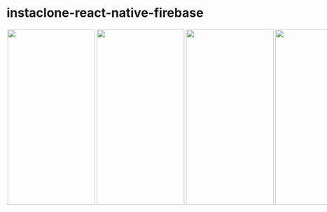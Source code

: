 # instaclone-react-native-firebase
<div style="display:flex;flexDirection:row;">
<img src="https://user-images.githubusercontent.com/65611955/101287930-5cf79780-3819-11eb-8cc6-49f638519d71.png" width="200" height="400" style="margin:2;"/>
 <img src="https://user-images.githubusercontent.com/65611955/101288857-d3e35f00-381e-11eb-8dc1-fba1bd9d3dc3.gif" width="200" height="400" style="margin:2;"/>
<img src="https://user-images.githubusercontent.com/65611955/101289035-da260b00-381f-11eb-8ab3-ce7eeb755d2b.gif" width="200" height="400" style="margin:2;"/>

<img src="https://user-images.githubusercontent.com/65611955/101288140-ee1b3e00-381a-11eb-8702-ea00c0b6a3c4.png" width="200" height="400" style="margin:2;"/>
<img src="https://user-images.githubusercontent.com/65611955/101288145-f6737900-381a-11eb-84ae-63f0e1d70e40.png" width="200" height="400" style="margin:2;"/>
<img src="https://user-images.githubusercontent.com/65611955/101288147-f96e6980-381a-11eb-9551-338fc1ec2a8f.png" width="200" height="400" style="margin:2;"/>
<img src="https://user-images.githubusercontent.com/65611955/101288150-fc695a00-381a-11eb-84c9-6630ad5a3b6d.png" width="200" height="400" style="margin:2;"/>
<img src="https://user-images.githubusercontent.com/65611955/101288152-ff644a80-381a-11eb-9852-d3e9aa1c83a6.png" width="200" height="400" style="margin:2;"/>
<img src="https://user-images.githubusercontent.com/65611955/101288154-02f7d180-381b-11eb-9bad-628e351866dd.png" width="200" height="400" style="margin:2;"/>
  
<img src="https://user-images.githubusercontent.com/65611955/101288517-1146ed00-381d-11eb-9976-4ff377dde89f.gif" width="200" height="400" style="margin:2;"/>

<img src="https://user-images.githubusercontent.com/65611955/101288641-97fbca00-381d-11eb-92f4-a24d8b4135e1.png" width="200" height="400" style="margin:2;"/>
<img src="https://user-images.githubusercontent.com/65611955/101288645-9b8f5100-381d-11eb-8c29-e2672a8314b1.png" width="200" height="400" style="margin:2;"/>

  </div>
